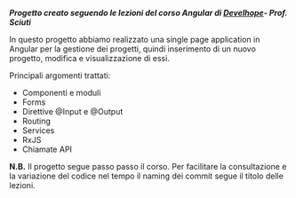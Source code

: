 _**Progetto creato seguendo le lezioni del corso Angular di [Develhope](https://develhope.co)- Prof. Sciuti**_

In questo progetto abbiamo realizzato una single page application in Angular per la gestione dei progetti, quindi inserimento di un nuovo progetto, modifica e visualizzazione di essi.

Principali argomenti trattati:
* Componenti e moduli
* Forms
* Direttive @Input e @Output
* Routing
* Services
* RxJS
* Chiamate API

**N.B.** Il progetto segue passo passo il corso. Per facilitare la consultazione e la variazione del codice nel tempo il naming dei commit segue il titolo delle lezioni.

<!-- # Ngprj

This project was generated with [Angular CLI](https://github.com/angular/angular-cli) version 12.2.3.

## Development server

Run `ng serve` for a dev server. Navigate to `http://localhost:4200/`. The app will automatically reload if you change any of the source files.

## Code scaffolding

Run `ng generate component component-name` to generate a new component. You can also use `ng generate directive|pipe|service|class|guard|interface|enum|module`.

## Build

Run `ng build` to build the project. The build artifacts will be stored in the `dist/` directory.

## Running unit tests

Run `ng test` to execute the unit tests via [Karma](https://karma-runner.github.io).

## Running end-to-end tests

Run `ng e2e` to execute the end-to-end tests via a platform of your choice. To use this command, you need to first add a package that implements end-to-end testing capabilities.

## Further help

To get more help on the Angular CLI use `ng help` or go check out the [Angular CLI Overview and Command Reference](https://angular.io/cli) page. -->
